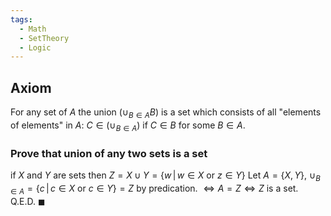 ```yaml
---
tags:
  - Math
  - SetTheory
  - Logic
---
```

## Axiom
For any set of $A$ the union ($\cup_{B \in A} B$) is a set which consists of all "elements of elements" in $A$: $C \in  (\cup_{B \in A})$ if $C \in B$ for some $B \in A$.
### Prove that union of any two sets is a set
if $X$ and $Y$ are sets then $Z = X \cup Y = \{w\,|\,w \in X$ or $z \in Y\}$
Let $A = \{X, Y\}$, $\cup_{B\in A} =  \{c\,|\, c \in X$ or $c \in Y\} = Z$ by predication. $\iff A = Z \iff Z$ is a set. Q.E.D. $\blacksquare$
